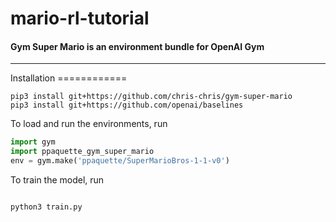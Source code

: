 # mario-rl-tutorial
#### **Gym Super Mario is an environment bundle for OpenAI Gym**
---
<div id="installation"></div>Installation
============

```shell
pip3 install git+https://github.com/chris-chris/gym-super-mario
pip3 install git+https://github.com/openai/baselines
```

 To load and run the environments, run

```python
import gym
import ppaquette_gym_super_mario
env = gym.make('ppaquette/SuperMarioBros-1-1-v0')
```

To train the model, run

```shell

python3 train.py

```

